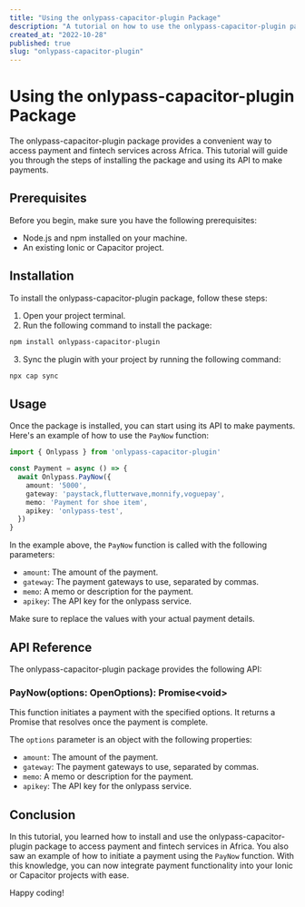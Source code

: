 ```yaml
---
title: "Using the onlypass-capacitor-plugin Package"
description: "A tutorial on how to use the onlypass-capacitor-plugin package to access payment and fintech services in Africa."
created_at: "2022-10-28"
published: true
slug: "onlypass-capacitor-plugin"
---
```


# Using the onlypass-capacitor-plugin Package

The onlypass-capacitor-plugin package provides a convenient way to access payment and fintech services across Africa. This tutorial will guide you through the steps of installing the package and using its API to make payments.

## Prerequisites

Before you begin, make sure you have the following prerequisites:

- Node.js and npm installed on your machine.
- An existing Ionic or Capacitor project.

## Installation

To install the onlypass-capacitor-plugin package, follow these steps:

1. Open your project terminal.
2. Run the following command to install the package:

```bash
npm install onlypass-capacitor-plugin
```

3. Sync the plugin with your project by running the following command:

```bash
npx cap sync
```

## Usage

Once the package is installed, you can start using its API to make payments. Here's an example of how to use the `PayNow` function:

```typescript
import { Onlypass } from 'onlypass-capacitor-plugin'

const Payment = async () => {
  await Onlypass.PayNow({
    amount: '5000',
    gateway: 'paystack,flutterwave,monnify,voguepay',
    memo: 'Payment for shoe item',
    apikey: 'onlypass-test',
  })
}
```

In the example above, the `PayNow` function is called with the following parameters:

- `amount`: The amount of the payment.
- `gateway`: The payment gateways to use, separated by commas.
- `memo`: A memo or description for the payment.
- `apikey`: The API key for the onlypass service.

Make sure to replace the values with your actual payment details.

## API Reference

The onlypass-capacitor-plugin package provides the following API:

### PayNow(options: OpenOptions): Promise&lt;void&gt;

This function initiates a payment with the specified options. It returns a Promise that resolves once the payment is complete.

The `options` parameter is an object with the following properties:

- `amount`: The amount of the payment.
- `gateway`: The payment gateways to use, separated by commas.
- `memo`: A memo or description for the payment.
- `apikey`: The API key for the onlypass service.

## Conclusion

In this tutorial, you learned how to install and use the onlypass-capacitor-plugin package to access payment and fintech services in Africa. You also saw an example of how to initiate a payment using the `PayNow` function. With this knowledge, you can now integrate payment functionality into your Ionic or Capacitor projects with ease.

Happy coding!